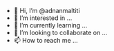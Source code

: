 - 👋 Hi, I’m @adnanmaltiti
- 👀 I’m interested in ...
- 🌱 I’m currently learning ...
- 💞️ I’m looking to collaborate on ...
- 📫 How to reach me ...

<!---
adnanmaltiti/adnanmaltiti is a ✨ special ✨ repository because its `README.md` (this file) appears on your GitHub profile.
You can click the Preview link to take a look at your changes.
--->
